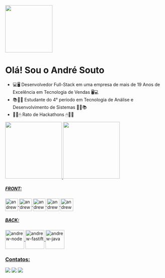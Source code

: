 
  <img height="150" width="150" src="https://cdn.discordapp.com/attachments/1233913618857459723/1284639251904073852/gifandrew.gif?ex=66e75d09&is=66e60b89&hm=5bd6cf668178b88606211705d609f7490f127762e0794c617c1f735d5afd30c0&">
  
  # Olá! Sou o André Souto
   - 💻🖥 Desenvolvedor Full-Stack em uma empresa de mais de 19 Anos de Excelência em Tecnologia de Vendas 🖥💻
   - 📚🙇🏻 Estudante do 4° período em Tecnologia de Análise e Desenvolvimento de Sistemas 🙇🏻📚
   - 🧑‍💻🖱 Rato de Hackathons 🖱🧑‍💻

<div>
  <a href="https://www.linkedin.com/in/andr%C3%A9-sanches-souto-6438a5272/">
  <img loading="lazy" height="180em" src="https://github-readme-stats.vercel.app/api?username=andresanchessouto&show_icons=true&theme=aura&include_all_commits=true&count_private=true"/>
  <img loading="lazy" height="180em" src="https://github-readme-stats.vercel.app/api/top-langs/?username=andresanchessouto&layout=compact&langs_count=7&theme=aura"/>
</div>

<div>
  
  ##### FRONT: 
  
  <div>
    <img align="center" alt="andrew-ts" height="40" width="40" src="https://cdn.jsdelivr.net/gh/devicons/devicon@latest/icons/typescript/typescript-original.svg" />
    <img align="center" alt="andrew-react" height="40" width="40" src="https://cdn.jsdelivr.net/gh/devicons/devicon@latest/icons/react/react-original.svg" />    
    <img align="center" alt="andrew-html" height="40" width="40" src="https://cdn.jsdelivr.net/gh/devicons/devicon@latest/icons/html5/html5-original.svg" />
    <img align="center" alt="andrew-css" height="40" width="40" src="https://cdn.jsdelivr.net/gh/devicons/devicon@latest/icons/css3/css3-original.svg" />
    <img align="center" alt="andrew-tailwind" height="40" width="40" src="https://cdn.jsdelivr.net/gh/devicons/devicon@latest/icons/tailwindcss/tailwindcss-original.svg" />       
  </div>
  
  ##### BACK: 
  
  <div>
    <img align="center" alt="andrew-node" height="60" width="60" src="https://cdn.jsdelivr.net/gh/devicons/devicon@latest/icons/nodejs/nodejs-original-wordmark.svg" />
    <img align="center" alt="andrew-fastift" height="60" width="60" src="https://cdn.jsdelivr.net/gh/devicons/devicon@latest/icons/fastify/fastify-plain.svg" />
    <img align="center" alt="andrew-java" height="60" width="60" src="https://cdn.jsdelivr.net/gh/devicons/devicon@latest/icons/java/java-original-wordmark.svg" />
  </div>

  
</div>

### Contatos: 
<div> 
  <a href="https://www.instagram.com/andrew_souto/" target="_blank"><img src="https://img.shields.io/badge/-Instagram-%23E4405F?style=for-the-badge&logo=instagram&logoColor=white" target="_blank"></a>
  <a href = "mailto:andresanchessouto@gmail.com"><img src="https://img.shields.io/badge/-Gmail-%23333?style=for-the-badge&logo=gmail&logoColor=white" target="_blank"></a>
  <a href="https://www.linkedin.com/in/andr%C3%A9-sanches-souto-6438a5272/" target="_blank"><img src="https://img.shields.io/badge/-LinkedIn-%230077B5?style=for-the-badge&logo=linkedin&logoColor=white" target="_blank"></a> 
  
</div>
